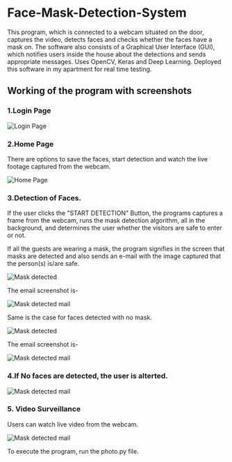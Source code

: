 # Face-Mask-Detection-System
This program, which is connected to a webcam situated on the door, captures the video, detects faces and checks whether the faces have a mask on. The software also consists of a Graphical User Interface (GUI), which notifies users inside the house about the detections and sends appropriate messages. 
Uses OpenCV, Keras and Deep Learning. 
Deployed this software in my apartment for real time testing.
## Working of the program with screenshots
### 1.Login Page

![Login Page](https://github.com/mukundacharya/Face-Mask-Detection-System/blob/master/examples/login.png?raw=true)
### 2.Home Page
There are options to save the faces, start detection and watch the live footage captured from the webcam.

![Home Page](https://github.com/mukundacharya/Face-Mask-Detection-System/blob/master/examples/homepage.png?raw=true)
### 3.Detection of Faces.
If the user clicks the "START DETECTION" Button, the programs captures a frame from the webcam, runs the mask detection algorithm, all in the background, and determines the user whether the visitors are safe to enter or not.

If all the guests are wearing a mask, the program signifies in the screen that masks are detected and also sends an e-mail with the image captured that the person(s) is/are safe.

![Mask detected](https://github.com/mukundacharya/Face-Mask-Detection-System/blob/master/examples/mask_detected.png?raw=true) 

The email screenshot is-

![Mask detected mail](https://github.com/mukundacharya/Face-Mask-Detection-System/blob/master/examples/mask_mail.png?raw=true)

Same is the case for faces detected with no mask.

![Mask detected](https://github.com/mukundacharya/Face-Mask-Detection-System/blob/master/examples/nask_not_detected.png?raw=true) 

The email screenshot is-

![Mask detected mail](https://github.com/mukundacharya/Face-Mask-Detection-System/blob/master/examples/no_mask_mail.png?raw=true)

### 4.If No faces are detected, the user is alterted.

![Mask detected mail](https://github.com/mukundacharya/Face-Mask-Detection-System/blob/master/examples/no_face_detected.png?raw=true)

### 5. Video Surveillance
Users can watch live video from the webcam.

![Mask detected mail](https://github.com/mukundacharya/Face-Mask-Detection-System/blob/master/examples/live_footage.png?raw=true)

To execute the program, run the photo.py file.
